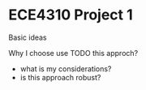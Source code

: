 # ECE4310 Project 1

Basic ideas

Why I choose use TODO this approch?
- what is my considerations?
- is this approach robust?